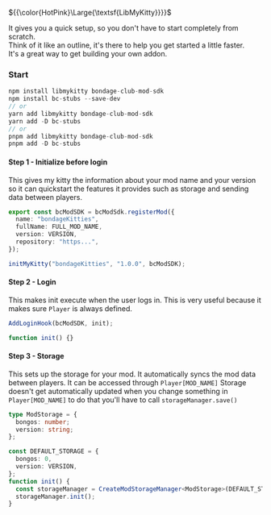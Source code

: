 ${{\color{HotPink}\Large{\textsf{LibMyKitty}}}}$

It gives you a quick setup, so you don't have to start completely from scratch.</br>
Think of it like an outline, it's there to help you get started a little faster.</br>
It's a great way to get building your own addon. 

### Start

```ts
npm install libmykitty bondage-club-mod-sdk
npm install bc-stubs --save-dev
// or
yarn add libmykitty bondage-club-mod-sdk
yarn add -D bc-stubs
// or
pnpm add libmykitty bondage-club-mod-sdk
pnpm add -D bc-stubs
```

#### Step 1 - Initialize before login

This gives my kitty the information about your mod name and your version so it can quickstart the features it provides such as storage and sending data between players.

```ts
export const bcModSDK = bcModSdk.registerMod({
  name: "bondageKitties",
  fullName: FULL_MOD_NAME,
  version: VERSION,
  repository: "https...",
});

initMyKitty("bondageKitties", "1.0.0", bcModSDK);
```

#### Step 2 - Login

This makes init execute when the user logs in. This is very useful because it makes sure `Player` is always defined.

```ts
AddLoginHook(bcModSDK, init);

function init() {}
```

#### Step 3 - Storage

This sets up the storage for your mod. It automatically syncs the mod data between players.
It can be accessed through `Player[MOD_NAME]`
Storage doesn't get automatically updated when you change something in `Player[MOD_NAME]` to do that you'll have to call `storageManager.save()`

```ts
type ModStorage = {
  bongos: number;
  version: string;
};

const DEFAULT_STORAGE = {
  bongos: 0,
  version: VERSION,
};
function init() {
  const storageManager = CreateModStorageManager<ModStorage>(DEFAULT_STORAGE);
  storageManager.init();
}
```
